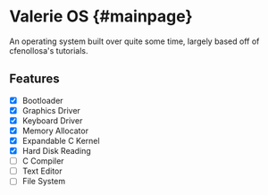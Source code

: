 Valerie OS                           {#mainpage}
==========

An operating system built over quite some time, largely based off of cfenollosa's tutorials.
## Features
 - [X] Bootloader
 - [X] Graphics Driver
 - [X] Keyboard Driver
 - [X] Memory Allocator
 - [X] Expandable C Kernel
 - [X] Hard Disk Reading
 - [ ] C Compiler
 - [ ] Text Editor
 - [ ] File System